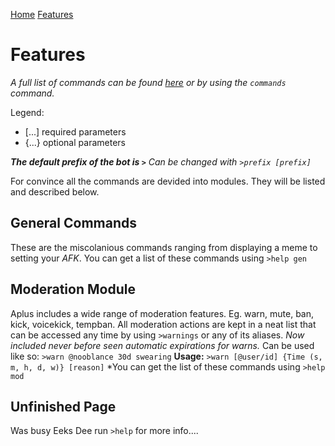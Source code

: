 [Home](https://aplusbot.tech) [Features](https://aplusbot.tech/features)

# Features

*A full list of commands can be found [here](https://aplusbot.tech/cmds) or by using the `commands` command.*

Legend:
   * [...] required parameters
   * {...} optional parameters
   
***The default prefix of the bot is `>`*** *Can be changed with `>prefix [prefix]`*

For convince all the commands are devided into modules. They will be listed and described below. 

## General Commands
These are the miscolanious commands ranging from displaying a meme to setting your *AFK*.
You can get a list of these commands using `>help gen`

## Moderation Module
Aplus includes a wide range of moderation features. Eg. warn, mute, ban, kick, voicekick, tempban. 
All moderation actions are kept in a neat list that can be accessed any time by using `>warnings` or any of its aliases.
*Now included never before seen automatic expirations for warns.* Can be used like so: `>warn @nooblance 30d swearing` **Usage:** `>warn [@user/id] {Time (s, m, h, d, w)} [reason]`
*You can get the list of these commands using `>help mod`

## Unfinished Page
Was busy Eeks Dee run `>help` for more info....
